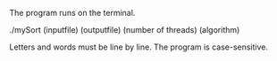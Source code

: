 The program runs on the terminal.

./mySort (inputfile) (outputfile) (number of threads) (algorithm)

Letters and words must be line by line. The program is case-sensitive.
